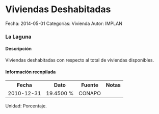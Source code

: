 Viviendas Deshabitadas
=====

Fecha: 2014-05-01
Categorías: Vivienda
Autor: IMPLAN

### La Laguna

#### Descripción

Viviendas deshabitadas con respecto al total de viviendas disponibles.

#### Información recopilada

<table class="table table-hover table-bordered">
  <tr><th>Fecha</th><th>Dato</th><th>Fuente</th><th>Notas</th></tr>
  <tr><td>2010-12-31</td><td>19.4500 %</td><td>CONAPO</td><td></td></tr>
</table>

Unidad: Porcentaje.
